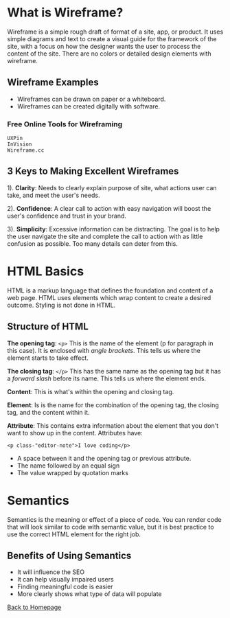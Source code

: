# What is Wireframe?
Wireframe is a simple rough draft of format of a site, app, or product. It uses simple diagrams and text to create a visual guide for the framework of the site, with a focus on how the designer wants the user to process the content of the site. There are no colors or detailed design elements with wireframe.

## Wireframe Examples
* Wireframes can be drawn on paper or a whiteboard. 
* Wireframes can be created digitally with software.

### Free Online Tools for Wireframing
```
UXPin
InVision
Wireframe.cc
```

## 3 Keys to Making Excellent Wireframes
1). **Clarity**:
  Needs to clearly explain purpose of site, what actions user can take, and meet the user's needs. 

2). **Confidence**:
  A clear call to action with easy navigation will boost the user's confidence and trust in your brand. 

3). **Simplicity**:
  Excessive information can be distracting. The goal is to help the user navigate the site and complete the call to action with as little confusion as possible. Too many details can deter from this. 

# HTML Basics
HTML is a markup language that defines the foundation and content of a web page. HTML uses elements which wrap content to create a desired outcome. Styling is not done in HTML.

## Structure of HTML

**The opening tag**: `<p>` This is the name of the element (p for paragraph in this case). It is enclosed with *angle brackets*. This tells us where the element starts to take effect. 

**The closing tag**: `</p>` This has the same name as the opening tag but it has a *forward slash* before its name. This tells us where the element ends. 

**Content**: This is what's within the opening and closing tag.

**Element**: Is is the name for the combination of the opening tag, the closing tag, and the content within it. 

**Attribute**: This contains extra information about the element that you don't want to show up in the content. Attributes have:

```<p class-"editor-note">I love coding</p>```

  * A space between it and the opening tag or previous attribute.
  * The name followed by an equal sign
  * The value wrapped by quotation marks

# Semantics
Semantics is the meaning or effect of a piece of code. You can render code that will look similar to code with semantic value, but it is best practice to use the correct HTML element for the right job. 

## Benefits of Using Semantics
* It will influence the SEO
* It can help visually impaired users
* Finding meaningful code is easier
* More clearly shows what type of data will populate

[Back to Homepage](README.md)